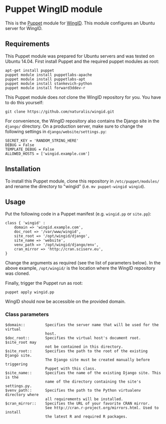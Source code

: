 # Puppet WingID module

This is the [Puppet][1] module for [WingID][2]. This module configures an Ubuntu
server for WingID.

## Requirements

This Puppet module was prepared for Ubuntu servers and was tested on Ubuntu
14.04. First install Puppet and the required puppet modules as root:

    apt-get install puppet
    puppet module install puppetlabs-apache
    puppet module install puppetlabs-apt
    puppet module install stankevich-python
    puppet module install forward3ddev-r

This Puppet module does *not* clone the WingID repository for you. You have to
do this yourself:

    git clone https://github.com/naturalis/wingid.git

For convenience, the WingID repository also contains the Django site in the
`django/` directory. On a production server, make sure to change the following
settings in `django/website/settings.py`:

    SECRET_KEY = 'RANDOM_STRING_HERE'
    DEBUG = False
    TEMPLATE_DEBUG = False
    ALLOWED_HOSTS = ['wingid.example.com']

## Installation

To install this Puppet module, clone this repository in `/etc/puppet/modules/`
and rename the directory to "wingid" (i.e. `mv puppet-wingid wingid`).

## Usage

Put the following code in a Puppet manifest (e.g. `wingid.pp` or `site.pp`):

    class { 'wingid' :
        domain => 'wingid.example.com',
        doc_root => '/var/www/wingid',
        site_root => '/opt/wingid/django',
        site_name => 'website',
        venv_path => '/opt/wingid/django/env',
        cran_mirror => 'http://cran.sciserv.eu',
    }

Change the arguments as required (see the list of parameters below). In the
above example, `/opt/wingid/` is the location where the WingID repository was
cloned.

Finally, trigger the Puppet run as root:

    puppet apply wingid.pp

WingID should now be accessible on the provided domain.

### Class parameters

    $domain::         Specifies the server name that will be used for the virtual
                      host.
    $doc_root::       Specifies the virtual host's document root. $site_root may
                      not be contained in this directory.
    $site_root::      Specifies the path to the root of the existing Django site.
                      The Django site must be created manually before triggering
                      Puppet with this class.
    $site_name::      Specifies the name of the existing Django site. This is the
                      name of the directory containing the site's settings.py.
    $venv_path::      Specifies the path to the Python virtualenv directory where
                      all requirements will be installed.
    $cran_mirror::    Specifies the URL of your favorite CRAN mirror.
                      See http://cran.r-project.org/mirrors.html. Used to install
                      the latest R and required R packages.

[1]: https://puppetlabs.com/puppet/what-is-puppet
[2]: https://github.com/naturalis/wingid
